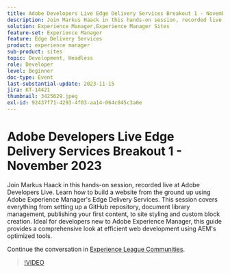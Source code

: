 ```yaml
---
title: Adobe Developers Live Edge Delivery Services Breakout 1 - November 2023
description: Join Markus Haack in this hands-on session, recorded live at Adobe Developers Live. Learn how to build a website from the ground up using Adobe Experience Manager's Edge Delivery Services. This session covers everything from setting up a GitHub repository, document library management, publishing your first content, to site styling and custom block creation. Ideal for developers new to Adobe Experience Manager, this guide provides a comprehensive look at efficient web development using AEM's optimized tools.
solution: Experience Manager,Experience Manager Sites
feature-set: Experience Manager
feature: Edge Delivery Services
product: experience manager
sub-product: sites
topic: Development, Headless
role: Developer
level: Beginner
doc-type: Event
last-substantial-update: 2023-11-15
jira: KT-14421
thumbnail: 3425629.jpeg
exl-id: 92437f71-4293-4f03-aa14-064c045c3a0e
---
```

# Adobe Developers Live Edge Delivery Services Breakout 1 - November 2023

Join Markus Haack in this hands-on session, recorded live at Adobe Developers Live. Learn how to build a website from the ground up using Adobe Experience Manager's Edge Delivery Services. This session covers everything from setting up a GitHub repository, document library management, publishing your first content, to site styling and custom block creation. Ideal for developers new to Adobe Experience Manager, this guide provides a comprehensive look at efficient web development using AEM's optimized tools.

Continue the conversation in [Experience League Communities](https://adobe.ly/3Q82EUF).

>[!VIDEO](https://video.tv.adobe.com/v/3425629/?learn=on)

